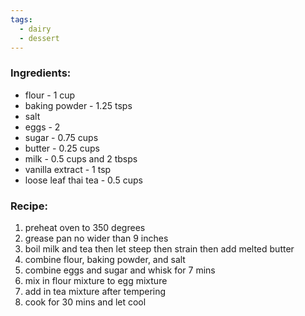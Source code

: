 ```yaml
---
tags:
  - dairy
  - dessert
---
```

### Ingredients:
- flour - 1 cup
- baking powder - 1.25 tsps
- salt
- eggs - 2
- sugar - 0.75 cups
- butter - 0.25 cups
- milk - 0.5 cups and 2 tbsps
- vanilla extract - 1 tsp
- loose leaf thai tea - 0.5 cups

### Recipe:
1. preheat oven to 350 degrees
2. grease pan no wider than 9 inches
3. boil milk and tea then let steep then strain then add melted butter
4. combine flour, baking powder, and salt
5. combine eggs and sugar and whisk for 7 mins
6. mix in flour mixture to egg mixture
7. add in tea mixture after tempering
8. cook for 30 mins and let cool